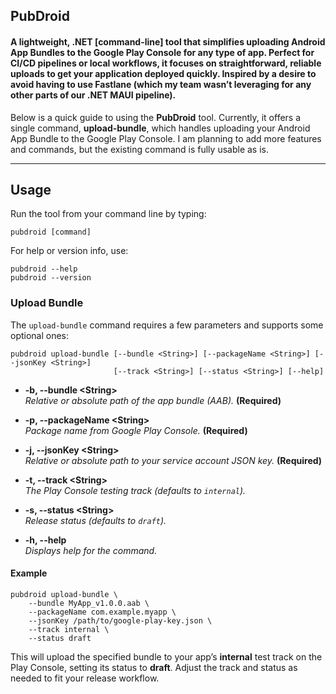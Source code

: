 ## PubDroid

#### A lightweight, .NET [command-line] tool that simplifies uploading Android App Bundles to the Google Play Console for any type of app. Perfect for CI/CD pipelines or local workflows, it focuses on straightforward, reliable uploads to get your application deployed quickly. Inspired by a desire to avoid having to use Fastlane (which my team wasn’t leveraging for any other parts of our .NET MAUI pipeline).

Below is a quick guide to using the **PubDroid** tool. Currently, it offers a single command, **upload-bundle**, which handles uploading your Android App Bundle to the Google Play Console. I am planning to add more features and commands, but the existing command is fully usable as is.

---

## Usage

Run the tool from your command line by typing:

```
pubdroid [command]
```

For help or version info, use:
```
pubdroid --help
pubdroid --version
```

### Upload Bundle

The `upload-bundle` command requires a few parameters and supports some optional ones:

```
pubdroid upload-bundle [--bundle <String>] [--packageName <String>] [--jsonKey <String>] 
                       [--track <String>] [--status <String>] [--help]
```

- **-b, --bundle \<String>**  
  *Relative or absolute path of the app bundle (AAB).* **(Required)**
  
- **-p, --packageName \<String>**  
  *Package name from Google Play Console.* **(Required)**
  
- **-j, --jsonKey \<String>**  
  *Relative or absolute path to your service account JSON key.* **(Required)**
  
- **-t, --track \<String>**  
  *The Play Console testing track (defaults to `internal`).*
  
- **-s, --status \<String>**  
  *Release status (defaults to `draft`).*

- **-h, --help**  
  *Displays help for the command.*

#### Example

```
pubdroid upload-bundle \
    --bundle MyApp_v1.0.0.aab \
    --packageName com.example.myapp \
    --jsonKey /path/to/google-play-key.json \
    --track internal \
    --status draft
```

This will upload the specified bundle to your app’s **internal** test track on the Play Console, setting its status to **draft**. Adjust the track and status as needed to fit your release workflow.
